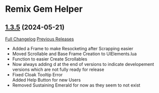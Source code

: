 # Remix Gem Helper

## [1.3.5](https://github.com/Larsj02/Remix-Gem-Helper/tree/1.3.5) (2024-05-21)
[Full Changelog](https://github.com/Larsj02/Remix-Gem-Helper/compare/1.3.4...1.3.5) [Previous Releases](https://github.com/Larsj02/Remix-Gem-Helper/releases)

- Added a Frame to make Resocketing after Scrapping easier  
- Moved Scrollable and Base Frame Creation to UIElements.lua  
- Function to easier Create Scrollables  
- Now always adding d at the end of versions to indicate developement versions which are not fully ready for release  
- Fixed Cloak Tooltip Error  
    Added Help Button for new Users  
- Removed Sustaining Emerald for now as they seem to not exist  
